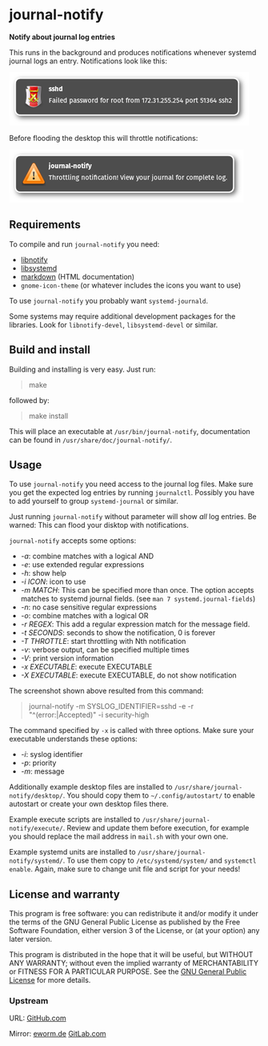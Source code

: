 journal-notify
==============

**Notify about journal log entries**

This runs in the background and produces notifications whenever systemd
journal logs an entry. Notifications look like this:

![Notification](screenshots/notification.png)

Before flooding the desktop this will throttle notifications:

![Throttling](screenshots/throttling.png)

Requirements
------------

To compile and run `journal-notify` you need:

* [libnotify](https://developer.gnome.org/notification-spec/)
* [libsystemd](https://www.github.com/systemd/systemd)
* [markdown](https://daringfireball.net/projects/markdown/) (HTML documentation)
* `gnome-icon-theme` (or whatever includes the icons you want to use)

To use `journal-notify` you probably want `systemd-journald`.

Some systems may require additional development packages for the libraries.
Look for `libnotify-devel`, `libsystemd-devel` or similar.

Build and install
-----------------

Building and installing is very easy. Just run:

> make

followed by:

> make install

This will place an executable at `/usr/bin/journal-notify`,
documentation can be found in `/usr/share/doc/journal-notify/`.

Usage
-----

To use `journal-notify` you need access to the journal log files. Make sure
you get the expected log entries by running `journalctl`. Possibly you have
to add yourself to group `systemd-journal` or similar.

Just running `journal-notify` without parameter will show *all* log entries.
Be warned: This can flood your disktop with notifications.

`journal-notify` accepts some options:

* *-a*: combine matches with a logical AND
* *-e*: use extended regular expressions
* *-h*: show help
* *-i ICON*: icon to use
* *-m MATCH*: This can be specified more than once. The option accepts matches
 to systemd journal fields. (see `man 7 systemd.journal-fields`)
* *-n*: no case sensitive regular expressions
* *-o*: combine matches with a logical OR
* *-r REGEX*: This add a regular expression match for the message field.
* *-t SECONDS*: seconds to show the notification, 0 is forever
* *-T THROTTLE*: start throttling with Nth notification
* *-v*: verbose output, can be specified multiple times
* *-V*: print version information
* *-x EXECUTABLE*: execute EXECUTABLE
* *-X EXECUTABLE*: execute EXECUTABLE, do not show notification

The screenshot shown above resulted from this command:

> journal-notify -m SYSLOG_IDENTIFIER=sshd -e -r "^(error:|Accepted)"
-i security-high

The command specified by `-x` is called with three options. Make sure
your executable understands these options:

* *-i*: syslog identifier
* *-p*: priority
* *-m*: message

Additionally example desktop files are installed to
`/usr/share/journal-notify/desktop/`. You should copy them to
`~/.config/autostart/` to enable autostart or create your own desktop files
there.

Example execute scripts are installed to `/usr/share/journal-notify/execute/`.
Review and update them before execution, for example you should replace the
mail address in `mail.sh` with your own one.

Example systemd units are installed to `/usr/share/journal-notify/systemd/`.
To use them copy to `/etc/systemd/system/` and `systemctl enable`. Again, make
sure to change unit file and script for your needs!

License and warranty
--------------------

This program is free software: you can redistribute it and/or modify
it under the terms of the GNU General Public License as published by
the Free Software Foundation, either version 3 of the License, or
(at your option) any later version.

This program is distributed in the hope that it will be useful,
but WITHOUT ANY WARRANTY; without even the implied warranty of
MERCHANTABILITY or FITNESS FOR A PARTICULAR PURPOSE.  See the
[GNU General Public License](COPYING.md) for more details.

### Upstream

URL:
[GitHub.com](https://github.com/eworm-de/journal-notify#journal-notify)

Mirror:
[eworm.de](https://git.eworm.de/cgit.cgi/journal-notify/)
[GitLab.com](https://gitlab.com/eworm-de/journal-notify#journal-notify)

